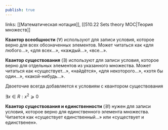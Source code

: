 ```yaml
---
publish: true
---
```

links: [[Математическая нотация]], [[510.22 Sets theory MOC|Теория множеств]]

**Квантор всеобщности** ($∀$) используют для записи условия, которое верно для всех обозначенных элементов. Может читаться как «для любого...», «для всех...», «каждый...», «все...».


**Квантор существования** ($∃$) используют для записи условия, которое верно для отдельных элементов из указанного множества. Может читаться как «существует...», «найдётся», «для некоторого...», «хотя бы один...», «какой-нибудь...».

Двоеточие всегда добавляется к условиям с квантором существования

 $∃x ∈ R : x^2 ⩾ 0$


**Квантор существования и единственности** ($∃!$) нужен для записи условия, которое верно для единственного элемента множества. Читается как «существует единственный...» или «существует и единственен».